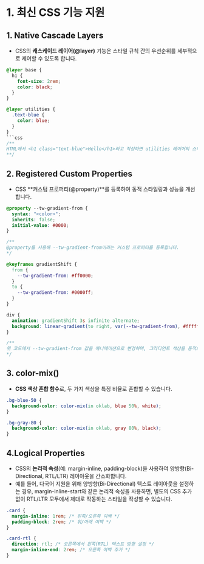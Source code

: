 # 1. 최신 CSS 기능 지원
## 1. Native Cascade Layers
- CSS의 **캐스케이드 레이어(@layer)** 기능은 스타일 규칙 간의 우선순위를 세부적으로 제어할 수 있도록 합니다.
```css
@layer base {
  h1 {
    font-size: 2rem;
    color: black;
  }
}

@layer utilities {
  .text-blue {
    color: blue;
  }
}
```css
/** 
HTML에서 <h1 class="text-blue">Hello</h1>라고 작성하면 utilities 레이어의 스타일이 base 레이어를 덮어씁니다.
**/
``````
## 2. Registered Custom Properties
- CSS **커스텀 프로퍼티(@property)**를 등록하여 동적 스타일링과 성능을 개선합니다.
```css
@property --tw-gradient-from {
  syntax: "<color>";
  inherits: false;
  initial-value: #0000;
}

/**
@property를 사용해 --tw-gradient-from이라는 커스텀 프로퍼티를 등록합니다.
*/

@keyframes gradientShift {
  from {
    --tw-gradient-from: #ff0000;
  }
  to {
    --tw-gradient-from: #0000ff;
  }
}

div {
  animation: gradientShift 3s infinite alternate;
  background: linear-gradient(to right, var(--tw-gradient-from), #ffffff);
}

/**
위 코드에서 --tw-gradient-from 값을 애니메이션으로 변경하며, 그라디언트 색상을 동적으로 조정합니다.
*/
```

## 3. color-mix()
- **CSS 색상 혼합 함수**로, 두 가지 색상을 특정 비율로 혼합할 수 있습니다.
```css
.bg-blue-50 {
  background-color: color-mix(in oklab, blue 50%, white);
}

.bg-gray-80 {
  background-color: color-mix(in oklab, gray 80%, black);
}
```
## 4.Logical Properties
- CSS의 **논리적 속성**(예: margin-inline, padding-block)을 사용하여 양방향(Bi-Directional, RTL/LTR) 레이아웃을 간소화합니다.
- 예를 들어, 다국어 지원을 위해 양방향(Bi-Directional) 텍스트 레이아웃을 설정하는 경우, margin-inline-start와 같은 논리적 속성을 사용하면, 별도의 CSS 추가 없이 RTL/LTR 모두에서 제대로 작동하는 스타일을 작성할 수 있습니다.
```css
.card {
  margin-inline: 1rem; /* 왼쪽/오른쪽 여백 */
  padding-block: 2rem; /* 위/아래 여백 */
}

.card-rtl {
  direction: rtl; /* 오른쪽에서 왼쪽(RTL) 텍스트 방향 설정 */
  margin-inline-end: 2rem; /* 오른쪽 여백 추가 */
}
```